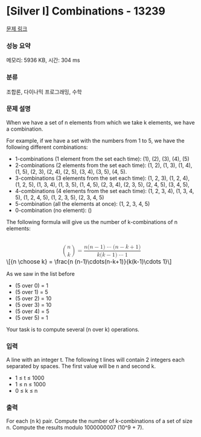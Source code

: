 # [Silver I] Combinations - 13239 

[문제 링크](https://www.acmicpc.net/problem/13239) 

### 성능 요약

메모리: 5936 KB, 시간: 304 ms

### 분류

조합론, 다이나믹 프로그래밍, 수학

### 문제 설명

<p>When we have a set of n elements from which we take k elements, we have a combination.</p>

<p>For example, if we have a set with the numbers from 1 to 5, we have the following different combinations:</p>

<ul>
	<li>1-combinations (1 element from the set each time): (1), (2), (3), (4), (5)</li>
	<li>2-combinations (2 elements from the set each time): (1, 2), (1, 3), (1, 4), (1, 5), (2, 3), (2, 4), (2, 5), (3, 4), (3, 5), (4, 5).</li>
	<li>3-combinations (3 elements from the set each time): (1, 2, 3), (1, 2, 4), (1, 2, 5), (1, 3, 4), (1, 3, 5), (1, 4, 5), (2, 3, 4), (2, 3, 5), (2, 4, 5), (3, 4, 5), </li>
	<li>4-combinations (4 elements from the set each time): (1, 2, 3, 4), (1, 3, 4, 5), (1, 2, 4, 5), (1, 2, 3, 5), (2, 3, 4, 5)</li>
	<li>5-combination (all the elements at once): (1, 2, 3, 4, 5)</li>
	<li>0-combination (no element): ()</li>
</ul>

<p>The following formula will give us the number of k-combinations of n elements:</p>

<p><mjx-container class="MathJax" jax="CHTML" display="true" style="font-size: 109%; position: relative;"> <mjx-math display="true" class="MJX-TEX" aria-hidden="true" style="margin-left: 0px; margin-right: 0px;"><mjx-texatom texclass="ORD"><mjx-mrow><mjx-texatom texclass="OPEN"><mjx-mo class="mjx-s3"><mjx-c class="mjx-c28 TEX-S3"></mjx-c></mjx-mo></mjx-texatom><mjx-mfrac><mjx-frac type="d" atop="true" delims="true" style="vertical-align: -0.686em;"><mjx-num style="padding-bottom: 0.657em;"><mjx-mi class="mjx-i"><mjx-c class="mjx-c1D45B TEX-I"></mjx-c></mjx-mi></mjx-num><mjx-den><mjx-mi class="mjx-i"><mjx-c class="mjx-c1D458 TEX-I"></mjx-c></mjx-mi></mjx-den></mjx-frac></mjx-mfrac><mjx-texatom texclass="CLOSE"><mjx-mo class="mjx-s3"><mjx-c class="mjx-c29 TEX-S3"></mjx-c></mjx-mo></mjx-texatom></mjx-mrow></mjx-texatom><mjx-mo class="mjx-n" space="4"><mjx-c class="mjx-c3D"></mjx-c></mjx-mo><mjx-mfrac space="4"><mjx-frac type="d"><mjx-num><mjx-nstrut type="d"></mjx-nstrut><mjx-mrow><mjx-mi class="mjx-i"><mjx-c class="mjx-c1D45B TEX-I"></mjx-c></mjx-mi><mjx-mo class="mjx-n"><mjx-c class="mjx-c28"></mjx-c></mjx-mo><mjx-mi class="mjx-i"><mjx-c class="mjx-c1D45B TEX-I"></mjx-c></mjx-mi><mjx-mo class="mjx-n" space="3"><mjx-c class="mjx-c2212"></mjx-c></mjx-mo><mjx-mn class="mjx-n" space="3"><mjx-c class="mjx-c31"></mjx-c></mjx-mn><mjx-mo class="mjx-n"><mjx-c class="mjx-c29"></mjx-c></mjx-mo><mjx-mo class="mjx-n" space="2"><mjx-c class="mjx-c22EF"></mjx-c></mjx-mo><mjx-mo class="mjx-n" space="2"><mjx-c class="mjx-c28"></mjx-c></mjx-mo><mjx-mi class="mjx-i"><mjx-c class="mjx-c1D45B TEX-I"></mjx-c></mjx-mi><mjx-mo class="mjx-n" space="3"><mjx-c class="mjx-c2212"></mjx-c></mjx-mo><mjx-mi class="mjx-i" space="3"><mjx-c class="mjx-c1D458 TEX-I"></mjx-c></mjx-mi><mjx-mo class="mjx-n" space="3"><mjx-c class="mjx-c2B"></mjx-c></mjx-mo><mjx-mn class="mjx-n" space="3"><mjx-c class="mjx-c31"></mjx-c></mjx-mn><mjx-mo class="mjx-n"><mjx-c class="mjx-c29"></mjx-c></mjx-mo></mjx-mrow></mjx-num><mjx-dbox><mjx-dtable><mjx-line type="d"></mjx-line><mjx-row><mjx-den><mjx-dstrut type="d"></mjx-dstrut><mjx-mrow><mjx-mi class="mjx-i"><mjx-c class="mjx-c1D458 TEX-I"></mjx-c></mjx-mi><mjx-mo class="mjx-n"><mjx-c class="mjx-c28"></mjx-c></mjx-mo><mjx-mi class="mjx-i"><mjx-c class="mjx-c1D458 TEX-I"></mjx-c></mjx-mi><mjx-mo class="mjx-n" space="3"><mjx-c class="mjx-c2212"></mjx-c></mjx-mo><mjx-mn class="mjx-n" space="3"><mjx-c class="mjx-c31"></mjx-c></mjx-mn><mjx-mo class="mjx-n"><mjx-c class="mjx-c29"></mjx-c></mjx-mo><mjx-mo class="mjx-n" space="2"><mjx-c class="mjx-c22EF"></mjx-c></mjx-mo><mjx-mn class="mjx-n" space="2"><mjx-c class="mjx-c31"></mjx-c></mjx-mn></mjx-mrow></mjx-den></mjx-row></mjx-dtable></mjx-dbox></mjx-frac></mjx-mfrac></mjx-math><mjx-assistive-mml unselectable="on" display="block"><math xmlns="http://www.w3.org/1998/Math/MathML" display="block"><mrow data-mjx-texclass="ORD"><mrow data-mjx-texclass="ORD"><mrow data-mjx-texclass="OPEN"><mo minsize="2.047em" maxsize="2.047em">(</mo></mrow><mfrac linethickness="0"><mi>n</mi><mi>k</mi></mfrac><mrow data-mjx-texclass="CLOSE"><mo minsize="2.047em" maxsize="2.047em">)</mo></mrow></mrow></mrow><mo>=</mo><mfrac><mrow><mi>n</mi><mo stretchy="false">(</mo><mi>n</mi><mo>−</mo><mn>1</mn><mo stretchy="false">)</mo><mo>⋯</mo><mo stretchy="false">(</mo><mi>n</mi><mo>−</mo><mi>k</mi><mo>+</mo><mn>1</mn><mo stretchy="false">)</mo></mrow><mrow><mi>k</mi><mo stretchy="false">(</mo><mi>k</mi><mo>−</mo><mn>1</mn><mo stretchy="false">)</mo><mo>⋯</mo><mn>1</mn></mrow></mfrac></math></mjx-assistive-mml><span aria-hidden="true" class="no-mathjax mjx-copytext">\[{n \choose k} = \frac{n (n-1)\cdots(n-k+1)}{k(k-1)\cdots 1}\]</span> </mjx-container></p>

<p>As we saw in the list before</p>

<ul>
	<li>(5 over 0) = 1</li>
	<li>(5 over 1) = 5</li>
	<li>(5 over 2) = 10</li>
	<li>(5 over 3) = 10</li>
	<li>(5 over 4) = 5</li>
	<li>(5 over 5) = 1 </li>
</ul>

<p>Your task is to compute several (n over k) operations.</p>

### 입력 

 <p>A line with an integer t. The following t lines will contain 2 integers each separated by spaces. The first value will be n and second k.</p>

<ul>
	<li>1 ≤ t ≤ 1000</li>
	<li>1 ≤ n ≤ 1000</li>
	<li>0 ≤ k ≤ n</li>
</ul>

### 출력 

 <p>For each (n k) pair. Compute the number of k-combinations of a set of size n. Compute the results modulo 1000000007 (10^9 + 7).</p>

